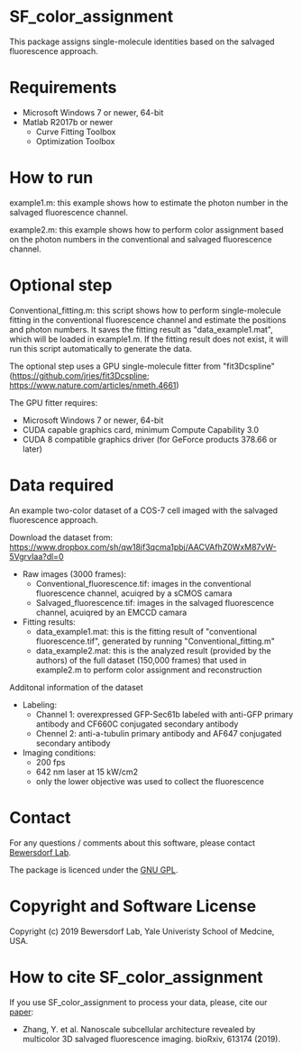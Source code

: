 # SF_color_assignment
This package assigns single-molecule identities based on the salvaged fluorescence approach.

# Requirements
  - Microsoft Windows 7 or newer, 64-bit
  - Matlab R2017b or newer  
    - Curve Fitting Toolbox
    - Optimization Toolbox
  
# How to run
example1.m: this example shows how to estimate the photon number in the salvaged fluorescence channel.

example2.m: this example shows how to perform color assignment based on the photon numbers in the conventional and salvaged fluorescence channel.

# Optional step
Conventional_fitting.m: this script shows how to perform single-molecule fitting in the conventional fluorescence channel and estimate the positions and photon numbers. It saves the fitting result as "data_example1.mat", which will be loaded in example1.m. If the fitting result does not exist, it will run this script automatically to generate the data.

The optional step uses a GPU single-molecule fitter from "fit3Dcspline"(https://github.com/jries/fit3Dcspline; https://www.nature.com/articles/nmeth.4661)

The GPU fitter requires:
  - Microsoft Windows 7 or newer, 64-bit
  - CUDA capable graphics card, minimum Compute Capability 3.0
  - CUDA 8 compatible graphics driver (for GeForce products 378.66 or later)

# Data required
An example two-color dataset of a COS-7 cell imaged with the salvaged fluorescence approach. 

Download the dataset from: https://www.dropbox.com/sh/qw18jf3qcma1pbj/AACVAfhZ0WxM87vW-5VgrvIaa?dl=0
  - Raw images (3000 frames):  
    - Conventional_fluorescence.tif: images in the conventional fluorescence channel, acuiqred by a sCMOS camara
    - Salvaged_fluorescence.tif: images in the salvaged fluorescence channel, acuiqred by an EMCCD camara
  - Fitting results:
    - data_example1.mat: this is the fitting result of "conventional fluorescence.tif", generated by running "Conventional_fitting.m"
    - data_example2.mat: this is the analyzed result (provided by the authors) of the full dataset (150,000 frames) that used in example2.m to perform color assignment and reconstruction 

Additonal information of the dataset
  - Labeling: 
    - Channel 1: overexpressed GFP-Sec61b labeled with anti-GFP primary antibody and CF660C conjugated secondary antibody
    - Chennel 2: anti-a-tubulin primary antibody and AF647 conjugated secondary antibody
  - Imaging conditions: 
    - 200 fps 
    - 642 nm laser at 15 kW/cm2 
    - only the lower objective was used to collect the fluorescence

# Contact
For any questions / comments about this software, please contact [Bewersdorf Lab](http://www.bewersdorflab.org/).

The package is licenced under the [GNU GPL](https://www.gnu.org/licenses/). 

# Copyright and Software License
Copyright (c) 2019 Bewersdorf Lab, Yale Univeristy School of Medcine, USA.

# How to cite SF_color_assignment
If you use SF_color_assignment to process your data, please, cite our [paper](https://www.biorxiv.org/content/10.1101/613174v1):
  * Zhang, Y. et al. Nanoscale subcellular architecture revealed by multicolor 3D salvaged fluorescence imaging. bioRxiv, 613174 (2019).
 
